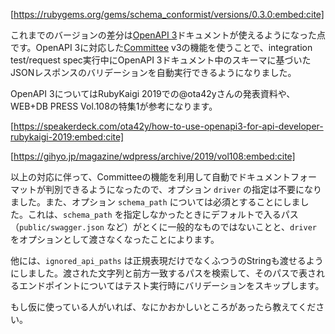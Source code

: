 <!-- OpenAPI 3ドキュメントも使えるSchemaConformist 0.3.0をリリースした -->

[https://rubygems.org/gems/schema_conformist/versions/0.3.0:embed:cite]

これまでのバージョンの差分は[OpenAPI 3](https://github.com/OAI/OpenAPI-Specification/blob/master/versions/3.0.2.md)ドキュメントが使えるようになった点です。OpenAPI 3に対応した[Committee](https://github.com/interagent/committee) v3の機能を使うことで、integration test/request spec実行中にOpenAPI 3ドキュメント中のスキーマに基づいたJSONレスポンスのバリデーションを自動実行できるようになりました。

OpenAPI 3についてはRubyKaigi 2019での@ota42yさんの発表資料や、WEB+DB PRESS Vol.108の特集1が参考になります。

[https://speakerdeck.com/ota42y/how-to-use-openapi3-for-api-developer-rubykaigi-2019:embed:cite]

[https://gihyo.jp/magazine/wdpress/archive/2019/vol108:embed:cite]

以上の対応に伴って、Committeeの機能を利用して自動でドキュメントフォーマットが判別できるようになったので、オプション `driver` の指定は不要になりました。また、オプション `schema_path` については必須とすることにしました。これは、`schema_path` を指定しなかったときにデフォルトで入るパス（`public/swagger.json` など）がとくに一般的なものではないことと、`driver` をオプションとして渡さなくなったことによります。

他には、`ignored_api_paths` は正規表現だけでなくふつうのStringも渡せるようにしました。渡された文字列と前方一致するパスを検索して、そのパスで表されるエンドポイントについてはテスト実行時にバリデーションをスキップします。

もし仮に使っている人がいれば、なにかおかしいところがあったら教えてください。

